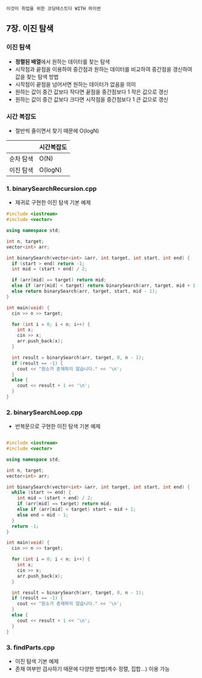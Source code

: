 `이것이 취업을 위한 코딩테스트다 WITH 파이썬`

## 7장. 이진 탐색
### 이진 탐색
- **정렬된 배열**에서 원하는 데이터를 찾는 탐색
- 시작점과 끝점을 이용하여 중간점과 원하는 데이터를 비교하여 중간점을 갱신하여 값을 찾는 탐색 방법
- 시작점이 끝점을 넘어서면 원하는 데이터가 없음을 의미
- 원하는 값이 중간 값보다 작다면 끝점을 중간점보다 1 작은 값으로 갱신
- 원하는 값이 중간 값보다 크다면 시작점을 중간점보다 1 큰 값으로 갱신

### 시간 복잡도
- 절반씩 줄이면서 찾기 때문에 O(logN)
  
||시간복잡도|
|------|---|
|순차 탐색|O(N)|
|이진 탐색|O(logN)|


### 1. binarySearchRecursion.cpp
- 재귀로 구현한 이진 탐색 기본 예제
```cpp
#include <iostream>
#include <vector>

using namespace std;

int n, target;
vector<int> arr;

int binarySearch(vector<int> &arr, int target, int start, int end) {
  if (start > end) return -1;
  int mid = (start + end) / 2;

  if (arr[mid] == target) return mid;
  else if (arr[mid] < target) return binarySearch(arr, target, mid + 1, end);
  else return binarySearch(arr, target, start, mid - 1);
}

int main(void) {
  cin >> n >> target;

  for (int i = 0; i < n; i++) {
    int x;
    cin >> x;
    arr.push_back(x);
  }

  int result = binarySearch(arr, target, 0, n - 1);
  if (result == -1) {
    cout << "원소가 존재하지 않습니다." << '\n';
  }
  else {
    cout << result + 1 << '\n';
  }
}
```
### 2. binarySearchLoop.cpp
- 반복문으로 구현한 이진 탐색 기본 예제

```cpp

#include <iostream>
#include <vector>

using namespace std;

int n, target;
vector<int> arr;

int binarySearch(vector<int> &arr, int target, int start, int end) {
  while (start <= end) {
    int mid = (start + end) / 2;
    if (arr[mid] == target) return mid;
    else if (arr[mid] < target) start = mid + 1;
    else end = mid - 1;
  }
  return -1;
}

int main(void) {
  cin >> n >> target;

  for (int i = 0; i < n; i++) {
    int x;
    cin >> x;
    arr.push_back(x);
  }

  int result = binarySearch(arr, target, 0, n - 1);
  if (result == -1) {
    cout << "원소가 존재하지 않습니다." << '\n';
  }
  else {
    cout << result + 1 << '\n';
  }
}
```

### 3. findParts.cpp
- 이진 탐색 기본 예제
- 존재 여부만 검사하기 때문에 다양한 방법(계수 정렬, 집합...) 이용 가능
